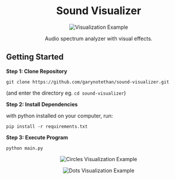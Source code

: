 <div align="center">

# Sound Visualizer 

![Visualization Example](https://i.imgur.com/AO0zRhC.png)

Audio spectrum analyzer with visual effects.

</div>

## Getting Started 
**Step 1: Clone Repository**
```
git clone https://github.com/garynotethan/sound-visualizer.git
```
(and enter the directory eg. `cd sound-visualizer`)

**Step 2: Install Dependencies**

with python installed on your computer, run:
```
pip install -r requirements.txt
```

**Step 3: Execute Program**
```
python main.py
```
<div align="center">

![Circles Visualization Example](https://i.imgur.com/XjftWO7.png)

![Dots Visualization Example](https://i.imgur.com/H5a34sx.png)

</div>